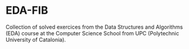 # EDA-FIB

Collection of solved exercices from the Data Structures and Algorithms (EDA) course at the Computer Science School from UPC (Polytechnic University of Catalonia).
